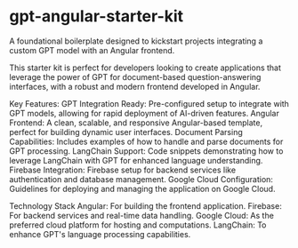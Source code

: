 # gpt-angular-starter-kit

A foundational boilerplate designed to kickstart projects integrating a custom GPT model with an Angular frontend.

This starter kit is perfect for developers looking to create applications that leverage the power of GPT for document-based question-answering interfaces, with a robust and modern frontend developed in Angular.

Key Features:
  GPT Integration Ready: Pre-configured setup to integrate with GPT models, allowing for rapid deployment of AI-driven features. 
  Angular Frontend: A clean, scalable, and responsive Angular-based template, perfect for building dynamic user interfaces. 
  Document Parsing Capabilities: Includes examples of how to handle and parse documents for GPT processing. LangChain Support: Code snippets demonstrating how to leverage LangChain with GPT for enhanced language understanding. 
  Firebase Integration: Firebase setup for backend services like authentication and database management. Google Cloud Configuration: Guidelines for deploying and managing the application on Google Cloud.

Technology Stack 
  Angular: For building the frontend application. 
  Firebase: For backend services and real-time data handling. 
  Google Cloud: As the preferred cloud platform for hosting and computations. 
  LangChain: To enhance GPT's language processing capabilities.
